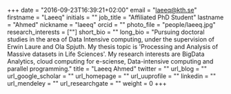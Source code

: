 +++
date = "2016-09-23T16:39:21+02:00"
email = "laeeq@kth.se"
firstname = "Laeeq"
initials = ""
job_title = "Affiliated PhD Student"
lastname = "Ahmed"
nickname = "laeeq"
orcid = ""
photo_file = "people/laeeq.jpg"
research_interests = [""]
short_bio = ""
long_bio = "Pursuing doctoral studies in the area of Data Intensive computing, under the supervision of Erwin Laure and Ola Spjuth. My thesis topic is 'Processing and Analysis of Massive datasets in Life Sciences'. My research interests are BigData Analytics, cloud computing for e-sciense, Data-intensive computing and parallel programming."
title = "Laeeq Ahmed"
twitter = ""
url_blog = ""
url_google_scholar = ""
url_homepage = ""
url_uuprofile = ""
linkedin = ""
url_mendeley = ""
url_researchgate = ""
weight = 0
+++

